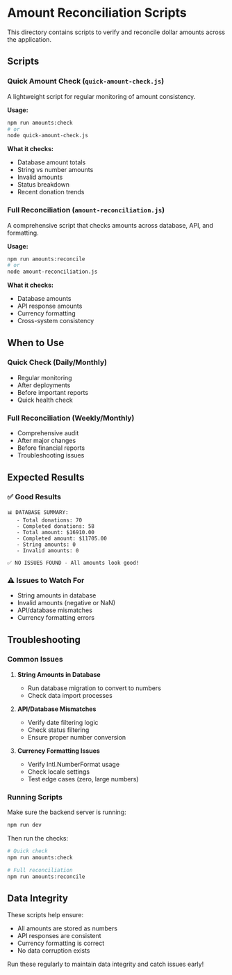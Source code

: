 # Amount Reconciliation Scripts

This directory contains scripts to verify and reconcile dollar amounts across the application.

## Scripts

### Quick Amount Check (`quick-amount-check.js`)
A lightweight script for regular monitoring of amount consistency.

**Usage:**
```bash
npm run amounts:check
# or
node quick-amount-check.js
```

**What it checks:**
- Database amount totals
- String vs number amounts
- Invalid amounts
- Status breakdown
- Recent donation trends

### Full Reconciliation (`amount-reconciliation.js`)
A comprehensive script that checks amounts across database, API, and formatting.

**Usage:**
```bash
npm run amounts:reconcile
# or
node amount-reconciliation.js
```

**What it checks:**
- Database amounts
- API response amounts
- Currency formatting
- Cross-system consistency

## When to Use

### Quick Check (Daily/Monthly)
- Regular monitoring
- After deployments
- Before important reports
- Quick health check

### Full Reconciliation (Weekly/Monthly)
- Comprehensive audit
- After major changes
- Before financial reports
- Troubleshooting issues

## Expected Results

### ✅ Good Results
```
📊 DATABASE SUMMARY:
   - Total donations: 70
   - Completed donations: 58
   - Total amount: $16910.00
   - Completed amount: $11705.00
   - String amounts: 0
   - Invalid amounts: 0

✅ NO ISSUES FOUND - All amounts look good!
```

### ⚠️ Issues to Watch For
- String amounts in database
- Invalid amounts (negative or NaN)
- API/database mismatches
- Currency formatting errors

## Troubleshooting

### Common Issues

1. **String Amounts in Database**
   - Run database migration to convert to numbers
   - Check data import processes

2. **API/Database Mismatches**
   - Verify date filtering logic
   - Check status filtering
   - Ensure proper number conversion

3. **Currency Formatting Issues**
   - Verify Intl.NumberFormat usage
   - Check locale settings
   - Test edge cases (zero, large numbers)

### Running Scripts

Make sure the backend server is running:
```bash
npm run dev
```

Then run the checks:
```bash
# Quick check
npm run amounts:check

# Full reconciliation
npm run amounts:reconcile
```

## Data Integrity

These scripts help ensure:
- All amounts are stored as numbers
- API responses are consistent
- Currency formatting is correct
- No data corruption exists

Run these regularly to maintain data integrity and catch issues early! 